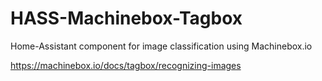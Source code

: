 # HASS-Machinebox-Tagbox
Home-Assistant component for image classification using Machinebox.io

https://machinebox.io/docs/tagbox/recognizing-images
